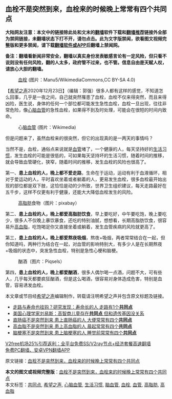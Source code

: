  <h2>血栓不是突然到来，血栓来的时候晚上常常有四个共同点</h2> <p class="notice"><b>大陆网友注意：本文中的链接除此处和文末的<a href="https://github.com/bannedbook/fanqiang" >翻墙</a>软件下载和<a href="https://github.com/killgcd/justmysocks/blob/master/README.md">翻墙推荐</a>链接外全部为禁网链接，未翻墙状态下打不开，请勿点击。此为文字版禁闻，欲看图文视频完整版和更多禁闻，请下载<a href="https://github.com/bannedbook/fanqiang">翻墙软件或APP</a>后翻墙上禁闻网。</p><p>备注：翻墙看新闻非常安全，翻墙以真实身份发表敏感言论有一定风险，但只看不说则没有任何风险，翻的人太多，政府管不过来，也不管。信息自由是天赋人权，请放心大胆的翻墙。</b></p>  <div class="entry"> <figure><figcaption><a href="https://www.bannedbook.org/bnews/tag/%E8%A1%80%E6%A0%93/" class="st_tag internal_tag" rel="tag" title="标签 血栓 下的日志">血栓</a> (图片：Manu5/WikimediaCommons,CC BY-SA 4.0)</figcaption></figure> <p>【<span class='wp_keywordlink_affiliate'><a href="https://www.soundofhope.org" title="希望之声" target="_blank">希望之声</a></span>2020年12月23日】（编辑：郭强）很多人都有这样的感觉，不知道怎么回事，几乎是一夜之间，自己就突然罹患了血栓，血栓不仅来得突然，而且来得凶险，医生说，身体的任何一个部位都可能发生急性血栓，血栓一旦出现，往往非常危险，像<a href="https://www.bannedbook.org/bnews/tag/%E5%BF%83%E8%84%91%E8%A1%80%E7%AE%A1/" class="st_tag internal_tag" rel="tag" title="标签 心脑血管 下的日志">心脑血管</a>的急性血栓，如果得不到及时处理，可能会在很短的时间内致命。</p> <figure><figcaption>心<a href="https://www.bannedbook.org/bnews/tag/%E8%84%91%E8%A1%80%E7%AE%A1/" class="st_tag internal_tag" rel="tag" title="标签 脑血管 下的日志">脑血管</a> (图片：Wikimedia)</figcaption></figure> <p>但是问题来了，虽然血栓来的很突然，但它的出现真的是一两天的事情吗？</p> <p>当然不是，血栓，通俗点来说就是<a href="https://www.bannedbook.org/bnews/tag/%E8%A1%80%E7%AE%A1/" class="st_tag internal_tag" rel="tag" title="标签 血管 下的日志">血管</a>堵了，一个健康的人，每天坚持好的<a href="https://www.bannedbook.org/bnews/tag/%E7%94%9F%E6%B4%BB%E4%B9%A0%E6%83%AF/" class="st_tag internal_tag" rel="tag" title="标签 生活习惯 下的日志">生活习惯</a>，发生血栓的可能是很低的，可如果每天坚持坏的生活习惯，随着时间的推移，就会导致血管硬化，狭窄，随着时间的推移，发生血栓的风险也很高了。</p>  <p>第一、<strong>患上血栓的人，晚上都不爱走路</strong>，生命在于运动，运动有利于血液循环，相对于爱运动的人，平时喜欢坐着或者躺着的人，更易发生血栓，很多血栓最开始出现的部位都是双下肢，这恰恰是动的少所致，世界卫生组织建议，每天走路最好在五千步，这样不仅更有利于健康，还能大大降低血栓发生的风险。</p> <figure><figcaption><a href="https://www.bannedbook.org/bnews/tag/%E9%AB%98%E8%84%82%E8%82%AA/" class="st_tag internal_tag" rel="tag" title="标签 高脂肪 下的日志">高脂肪</a>食物（图片：pixabay）</figcaption></figure> <p>第二、<strong>患上血栓的人，晚上都爱高脂肪饮食</strong>，早上要吃好，中午要吃饱，晚上要吃少，很多人不仅晚上暴饮暴食，还吃的特别油腻，想想看，长期高脂肪饮食，很容易升<a href="https://www.bannedbook.org/bnews/tag/%e9%ab%98%e8%a1%80%e8%84%82/" class="st_tag internal_tag" rel="tag" title="标签 高血脂 下的日志">高血脂</a>，吃饱喝足你又直接坐着或躺着，发生血管疾病的风险就更高了。</p> <p>第三，<strong>患上血栓的人，晚上都爱熬夜吸烟</strong>，熬夜+吸烟，两者常常结合在一起，但你知道吗，两种行为结合在一起，对血管的影响特别大，有多少人是在长期熬夜+吸烟的状态中，突发急性血栓，特别是急性心梗和脑梗。</p>  <figure><figcaption>酗酒（图片：Piqsels）</figcaption></figure> <p>第四，<strong>患上血栓的人，晚上都爱酗酒</strong>，很多人偶尔喝一点酒，问题不大，可有些人，几乎每天都要疯狂酗酒，但是这么喝酒，很容易对身体造成危害，特别是血管，容易诱发血栓。</p> <p>本文章或节目经<a href="https://www.bannedbook.org/bnews/tag/%e5%b8%8c%e6%9c%9b%e4%b9%8b%e5%a3%b0/" class="st_tag internal_tag" rel="tag" title="标签 希望之声 下的日志">希望之声</a>编辑制作，转载请注明希望之声并包含原文标题及链接。</p> <ul class='op-related-articles' title='相关阅读'> <li><a href='https://www.bannedbook.org/bnews/health/20201217/1449403.html' target='_blank'>走路与寿命也挂钩？研究发现：寿命长的人 走路有1个<b>共同点</b></a></li> <li><a href='https://www.bannedbook.org/bnews/lifebaike/20201115/1431247.html' target='_blank'>美国心理学家刘易斯：高智商儿童存在<b>共同点</b> 但和遗传基因没关系</a></li> <li><a href='https://www.bannedbook.org/bnews/health/20201104/1425431.html' target='_blank'>直肠癌不是突然到来 患上直肠癌的人 大便常常有四个<b>共同点</b></a></li> <li><a href='https://www.bannedbook.org/bnews/health/20201024/1419337.html' target='_blank'>高血脂不是突然到来 患上高血脂的人 晨起常常有四个<b>共同点</b></a></li> <li><a href='https://www.bannedbook.org/bnews/health/20200909/1393295.html' target='_blank'>脑梗塞不是突然到来 患上脑梗塞的人 睡觉前常常有四个<b>共同点</b></a></li> </ul> <p class="texttj"> <a href="https://github.com/bannedbook/fanqiang/wiki/V2ray%E6%9C%BA%E5%9C%BA" target="_blank">V2free机场25%引荐返利：全平台免费SS/V2ray节点+经济套餐高速翻墙</a><br/> <a href="https://github.com/bannedbook/fanqiang/wiki/%E7%A6%81%E9%97%BB%E7%BD%91%E5%AE%89%E5%8D%93%E7%BF%BB%E5%A2%99%E6%96%B0%E9%97%BBAPP" target="_blank">免费PC翻墙、安卓VPN翻墙APP</a></p><p>原文链接：<a class="src_link"  href="https://www.soundofhope.org/post/455524" target="_blank">血栓不是突然到来，血栓来的时候晚上常常有四个共同点</a></p> <a name='sharetosocial'></a>       <div><b>本文的图文或视频完整版</b>：<a href='https://www.bannedbook.org/bnews/comments/20201223/1453455.html'>血栓不是突然到来，血栓来的时候晚上常常有四个共同点</a></div>  </div><!--END ENTRY--> <div class="postfooter"> <div>本文标签：<a href="https://www.bannedbook.org/bnews/tag/%E5%85%B1%E5%90%8C%E7%82%B9/" rel="tag">共同点</a>, <a href="https://www.bannedbook.org/bnews/tag/%e5%b8%8c%e6%9c%9b%e4%b9%8b%e5%a3%b0/" rel="tag">希望之声</a>, <a href="https://www.bannedbook.org/bnews/tag/%E5%BF%83%E8%84%91%E8%A1%80%E7%AE%A1/" rel="tag">心脑血管</a>, <a href="https://www.bannedbook.org/bnews/tag/%E7%94%9F%E6%B4%BB%E4%B9%A0%E6%83%AF/" rel="tag">生活习惯</a>, <a href="https://www.bannedbook.org/bnews/tag/%E8%84%91%E8%A1%80%E7%AE%A1/" rel="tag">脑血管</a>, <a href="https://www.bannedbook.org/bnews/tag/%E8%A1%80%E6%A0%93/" rel="tag">血栓</a>, <a href="https://www.bannedbook.org/bnews/tag/%E8%A1%80%E7%AE%A1/" rel="tag">血管</a>, <a href="https://www.bannedbook.org/bnews/tag/%E9%AB%98%E8%84%82%E8%82%AA/" rel="tag">高脂肪</a>, <a href="https://www.bannedbook.org/bnews/tag/%e9%ab%98%e8%a1%80%e8%84%82/" rel="tag">高血脂</a></div>  </div><!--END POSTFOOTER--> 